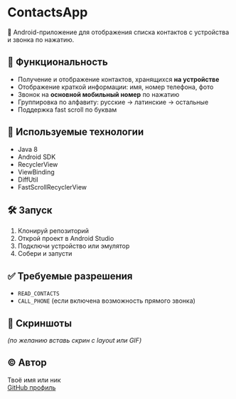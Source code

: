 # ContactsApp

📱 Android-приложение для отображения списка контактов с устройства и звонка по нажатию.

## 🧩 Функциональность

- Получение и отображение контактов, хранящихся **на устройстве**
- Отображение краткой информации: имя, номер телефона, фото
- Звонок на **основной мобильный номер** по нажатию
- Группировка по алфавиту: русские → латинские → остальные
- Поддержка fast scroll по буквам

## 📂 Используемые технологии

- Java 8
- Android SDK
- RecyclerView
- ViewBinding
- DiffUtil
- FastScrollRecyclerView

## 🛠 Запуск

1. Клонируй репозиторий
2. Открой проект в Android Studio
3. Подключи устройство или эмулятор
4. Собери и запусти

## ✅ Требуемые разрешения

- `READ_CONTACTS`
- `CALL_PHONE` (если включена возможность прямого звонка)

## 📸 Скриншоты

_(по желанию вставь скрин с layout или GIF)_

## © Автор

Твоё имя или ник  
[GitHub профиль](https://github.com/твой-логин)
